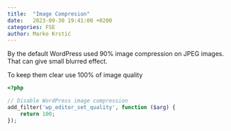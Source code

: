 ```yaml
---
title:  "Image Compresion"
date:   2023-09-30 19:41:00 +0200
categories: FSE
author: Marko Krstić
---
```


By the default WordPress used 90% image compression on JPEG images. That can give small blurred effect.

To keep them clear use 100% of image quality

```php
<?php

// Disable WordPress image compression
add_filter('wp_editor_set_quality', function ($arg) {
    return 100;
});
```


